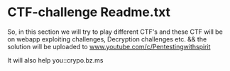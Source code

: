 # CTF-challenge Readme.txt
So, in this section we will try to play different CTF's and these CTF will be on webapp exploiting challenges, Decryption challenges etc.
&& the solution will be uploaded to www.youtube.com/c/Pentestingwithspirit

It will also help you::crypo.bz.ms
